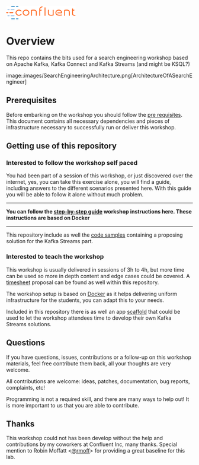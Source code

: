 ![image](images/confluent-logo-300-2.png)

# Overview

This repo contains the bits used for a search engineering workshop based on Apache Kafka, Kafka Connect and Kafka Streams (and might be KSQL?)

image::images/SearchEngineeringArchitecture.png[ArchitectureOfASearchEngineer]

## Prerequisites

Before embarking on the workshop you should follow the [pre requisites](pre-requisites.adoc). This document contains all necessary dependencies
and pieces of infrastructure necessary to successfully run or deliver this workshop.

## Getting use of this repository

### Interested to follow the workshop self paced

You had been part of a session of this workshop, or just discovered over the internet, yes, you can take this exercise alone, you will find a guide, including answers to the different scenarios presented here. With this guide you will be able to follow it alone without much problem.

----

**You can follow the [step-by-step guide](workshop-explain.adoc) workshop instructions here. These instructions are based on Docker**

----

This repository include as well the [code samples](app/SearchEngApp/) containing a proposing solution for the Kafka Streams part.


### Interested to teach the workshop

This workshop is usually delivered in sessions of 3h to 4h, but more time can be used so more in depth content and edge cases could be covered. A [timesheet](workshop-timesheet.md) proposal can be found as well within this repository.

The workshop setup is based on [Docker](pre-requisites.adoc) as it helps delivering uniform infrastructure for the students, you can adapt this to your needs.

Included in this repository there is as well an app [scaffold](app/SearchEngAppScaffold/) that could be used to let the workshop attendees time to develop their own Kafka Streams solutions.

## Questions

If you have questions, issues, contributions or a follow-up on this workshop materials, feel free contribute them back, all your thoughts are very welcome.

All contributions are welcome: ideas, patches, documentation, bug reports, complaints, etc!

Programming is not a required skill, and there are many ways to help out! It is more important to us that you are able to contribute.

## Thanks

This workshop could not has been develop without the help and contributions  by my coworkers at Confluent Inc, many thanks. Special mention to Robin Moffatt <[@rmoff](https://twitter.com/rmoff)> for providing a great baseline for this lab.
